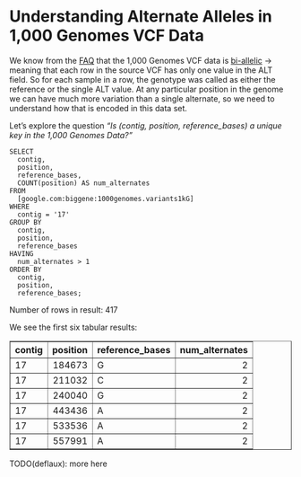 Understanding Alternate Alleles in 1,000 Genomes VCF Data
========================================================

We know from the [FAQ](http://www.1000genomes.org/faq/are-all-genotype-calls-current-release-vcf-files-bi-allelic) that the 1,000 Genomes VCF data is [bi-allelic](http://www.1000genomes.org/faq/are-all-genotype-calls-current-release-vcf-files-bi-allelic) → meaning that each row in the source VCF has only one value in the ALT field.  So for each sample in a row, the genotype was called as either the reference or the single ALT value.  At any particular position in the genome we can have much more variation than a single alternate, so we need to understand how that is encoded in this data set.

Let’s explore the question _“Is (contig, position, reference_bases) a unique key in the 1,000 Genomes Data?”_


```
SELECT
  contig,
  position,
  reference_bases,
  COUNT(position) AS num_alternates
FROM
  [google.com:biggene:1000genomes.variants1kG]
WHERE
  contig = '17'
GROUP BY
  contig,
  position,
  reference_bases
HAVING
  num_alternates > 1
ORDER BY
  contig,
  position,
  reference_bases;
```


Number of rows in result: 417 


We see the first six tabular results:
<!-- html table generated in R 3.0.2 by xtable 1.7-3 package -->
<!-- Mon Apr 14 19:33:20 2014 -->
<TABLE border=1>
<TR> <TH> contig </TH> <TH> position </TH> <TH> reference_bases </TH> <TH> num_alternates </TH>  </TR>
  <TR> <TD> 17 </TD> <TD align="right"> 184673 </TD> <TD> G </TD> <TD align="right">   2 </TD> </TR>
  <TR> <TD> 17 </TD> <TD align="right"> 211032 </TD> <TD> C </TD> <TD align="right">   2 </TD> </TR>
  <TR> <TD> 17 </TD> <TD align="right"> 240040 </TD> <TD> G </TD> <TD align="right">   2 </TD> </TR>
  <TR> <TD> 17 </TD> <TD align="right"> 443436 </TD> <TD> A </TD> <TD align="right">   2 </TD> </TR>
  <TR> <TD> 17 </TD> <TD align="right"> 533536 </TD> <TD> A </TD> <TD align="right">   2 </TD> </TR>
  <TR> <TD> 17 </TD> <TD align="right"> 557991 </TD> <TD> A </TD> <TD align="right">   2 </TD> </TR>
   </TABLE>


TODO(deflaux): more here
